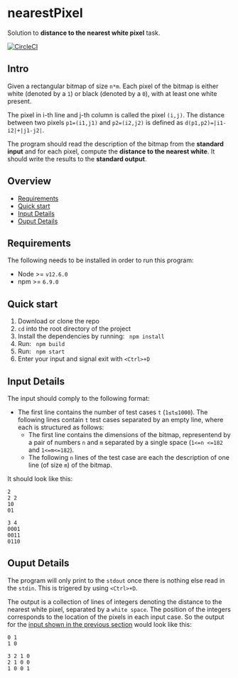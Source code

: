 # nearestPixel

Solution to **distance to the nearest white pixel** task.

[![CircleCI](https://circleci.com/gh/viestat/nearestPixel.svg?style=svg)](https://circleci.com/gh/viestat/nearestPixel)

## Intro
Given a rectangular bitmap of size `n*m`. Each pixel of the bitmap is either white (denoted by a `1`) or black (denoted by a `0`), with at least one white present.

The pixel in i-th line and j-th column is called the pixel `(i,j)`. The distance between two pixels `p1=(i1,j1)` and `p2=(i2,j2)` is defined as `d(p1,p2)=|i1-i2|+|j1-j2|`.

The program should read the description of the bitmap from the __standard input__ and for each pixel, compute the **distance to the nearest white**. It should write the results to the __standard output__.

## Overview
* [Requirements](#requirements)
* [Quick start](#quick-start)
* [Input Details](#input-details)
* [Ouput Details](#ouput-details)

## Requirements
The following needs to be installed in order to run this program:
- Node >= `v12.6.0`
- npm >= `6.9.0`

## Quick start

1. Download or clone the repo
1. `cd` into the root directory of the project
1. Install the dependencies by running: ` npm install`
1. Run: ` npm build` 
1. Run: ` npm start`
1. Enter your input and signal exit with `<Ctrl>+D`

## Input Details
The input should comply to the following format:
- The first line contains the number of test cases `t` (`1≤t≤1000`).
The following lines contain `t` test cases separated by an empty line, where each is structured as follows:
  - The first line contains the dimensions of the bitmap, representend by a pair of numbers `n` and `m` separated by a single space (`1<=n <=182` and `1<=m<=182`).
  - The following `n` lines of the test case are each the description of one line (of size `m`) of the bitmap.

It should look like this:
```
2
2 2
10
01

3 4
0001
0011
0110
```

## Ouput Details
The program will only print to the `stdout` once there is nothing else read in the `stdin`. This is trigered by using `<Ctrl>+D`.

The output is a collection of lines of integers denoting the distance to the nearest white pixel, separated by a `white space`. The position of the integers corresponds to the location of the pixels in each input case. So the output for the [input shown in the previous section](#input-details) would look like this:
```
0 1
1 0

3 2 1 0
2 1 0 0
1 0 0 1

```



